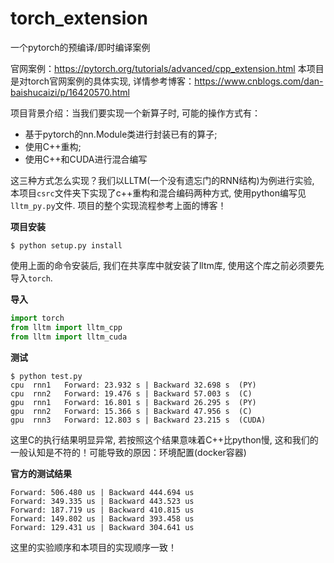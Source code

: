 # torch_extension
一个pytorch的预编译/即时编译案例


官网案例：https://pytorch.org/tutorials/advanced/cpp_extension.html
本项目是对torch官网案例的具体实现, 详情参考博客：https://www.cnblogs.com/dan-baishucaizi/p/16420570.html

项目背景介绍：当我们要实现一个新算子时, 可能的操作方式有：
* 基于pytorch的nn.Module类进行封装已有的算子;
* 使用C++重构;
* 使用C++和CUDA进行混合编写

这三种方式怎么实现？我们以LLTM(一个没有遗忘门的RNN结构)为例进行实验, 本项目`csrc`文件夹下实现了c++重构和混合编码两种方式, 使用python编写见`lltm_py.py`文件. 项目的整个实现流程参考上面的博客！

**项目安装**
```shell
$ python setup.py install
```

使用上面的命令安装后, 我们在共享库中就安装了lltm库, 使用这个库之前必须要先导入`torch`.

**导入**
```python
import torch
from lltm import lltm_cpp
from lltm import lltm_cuda
```

**测试**
```shell
$ python test.py
cpu  rnn1   Forward: 23.932 s | Backward 32.698 s  (PY)
cpu  rnn2   Forward: 19.476 s | Backward 57.003 s  (C)
gpu  rnn1   Forward: 16.801 s | Backward 26.295 s  (PY)
gpu  rnn2   Forward: 15.366 s | Backward 47.956 s  (C)
gpu  rnn3   Forward: 12.803 s | Backward 23.215 s  (CUDA)
```
这里C的执行结果明显异常, 若按照这个结果意味着C++比python慢, 这和我们的一般认知是不符的！可能导致的原因：环境配置(docker容器)

**官方的测试结果**
```shell
Forward: 506.480 us | Backward 444.694 us
Forward: 349.335 us | Backward 443.523 us
Forward: 187.719 us | Backward 410.815 us
Forward: 149.802 us | Backward 393.458 us
Forward: 129.431 us | Backward 304.641 us
```

这里的实验顺序和本项目的实现顺序一致！

